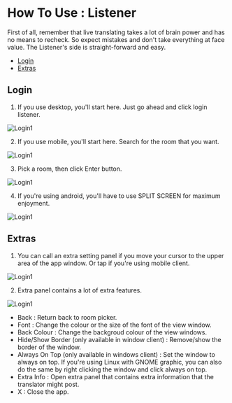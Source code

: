 # How To Use : Listener

First of all, remember that live translating takes a lot of brain power and has no means to recheck. So expect mistakes and don't take everything at face value.
The Listener's side is straight-forward and easy.

* [Login](#login)
* [Extras](#extras)

## Login
1. If you use desktop, you'll start here. Just go ahead and click login listener.

![Login1](https://monmonmnemonics.github.io/MChat/HTU_Listener/Images/Login1.jpg)

2. If you use mobile, you'll start here. Search for the room that you want.

![Login1](https://monmonmnemonics.github.io/MChat/HTU_Listener/Images/Login2.jpg)

3. Pick a room, then click Enter button.

![Login1](https://monmonmnemonics.github.io/MChat/HTU_Listener/Images/Login3.jpg)

4. If you're using android, you'll have to use SPLIT SCREEN for maximum enjoyment.

![Login1](https://monmonmnemonics.github.io/MChat/HTU_Listener/Images/Android.png)


## Extras
1. You can call an extra setting panel if you move your cursor to the upper area of the app window.
   Or tap if you're using mobile client.
   
![Login1](https://monmonmnemonics.github.io/MChat/HTU_Listener/Images/ExtraPnl1.jpg)

2. Extra panel contains a lot of extra features.

![Login1](https://monmonmnemonics.github.io/MChat/HTU_Listener/Images/ExtraPnl2.jpg)

- Back : Return back to room picker.
- Font : Change the colour or the size of the font of the view window.
- Back Colour : Change the backgroud colour of the view windows.
- Hide/Show Border (only available in window client) : Remove/show the border of the window.
- Always On Top (only available in windows client) : Set the window to always on top.
  If you're using Linux with GNOME graphic, you can also do the same by right clicking the window and click always on top.
- Extra Info : Open extra panel that contains extra information that the translator might post.
- X : Close the app.
